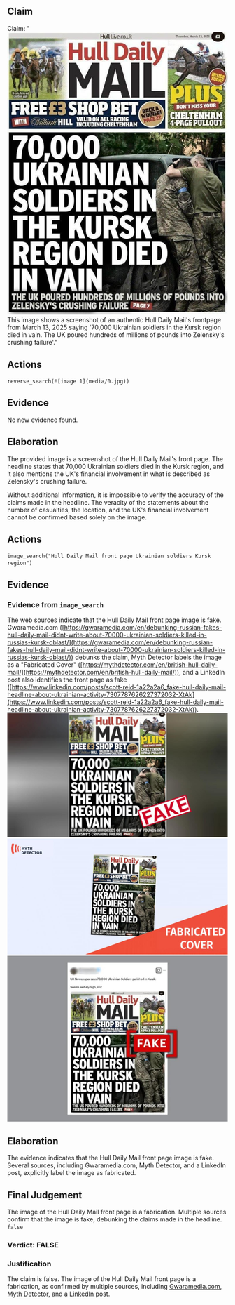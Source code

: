 ## Claim
Claim: "![image 1](media/0.jpg) This image shows a screenshot of an authentic Hull Daily Mail's frontpage from March 13, 2025 saying '70,000 Ukrainian soldiers in the Kursk region died in vain. The UK poured hundreds of millions of pounds into Zelensky's crushing failure'."

## Actions
```
reverse_search(![image 1](media/0.jpg))
```

## Evidence
No new evidence found.

## Elaboration
The provided image is a screenshot of the Hull Daily Mail's front page. The headline states that 70,000 Ukrainian soldiers died in the Kursk region, and it also mentions the UK's financial involvement in what is described as Zelensky's crushing failure.

Without additional information, it is impossible to verify the accuracy of the claims made in the headline. The veracity of the statements about the number of casualties, the location, and the UK's financial involvement cannot be confirmed based solely on the image.


## Actions
```
image_search("Hull Daily Mail front page Ukrainian soldiers Kursk region")
```

## Evidence
### Evidence from `image_search`
The web sources indicate that the Hull Daily Mail front page image is fake. Gwaramedia.com ([https://gwaramedia.com/en/debunking-russian-fakes-hull-daily-mail-didnt-write-about-70000-ukrainian-soldiers-killed-in-russias-kursk-oblast/](https://gwaramedia.com/en/debunking-russian-fakes-hull-daily-mail-didnt-write-about-70000-ukrainian-soldiers-killed-in-russias-kursk-oblast/)) debunks the claim, Myth Detector labels the image as a "Fabricated Cover" ([https://mythdetector.com/en/british-hull-daily-mail/](https://mythdetector.com/en/british-hull-daily-mail/)), and a LinkedIn post also identifies the front page as fake ([https://www.linkedin.com/posts/scott-reid-1a22a2a6_fake-hull-daily-mail-headline-about-ukrainian-activity-7307787626227372032-XtAk](https://www.linkedin.com/posts/scott-reid-1a22a2a6_fake-hull-daily-mail-headline-about-ukrainian-activity-7307787626227372032-XtAk)). ![image 7025](media/2025-08-29_23-20-1756509607-014970.jpg) ![image 7026](media/2025-08-29_23-20-1756509607-657982.jpg) ![image 7029](media/2025-08-29_23-20-1756509608-070584.jpg)


## Elaboration
The evidence indicates that the Hull Daily Mail front page image is fake. Several sources, including Gwaramedia.com, Myth Detector, and a LinkedIn post, explicitly label the image as fabricated.


## Final Judgement
The image of the Hull Daily Mail front page is a fabrication. Multiple sources confirm that the image is fake, debunking the claims made in the headline. `false`

### Verdict: FALSE

### Justification
The claim is false. The image of the Hull Daily Mail front page is a fabrication, as confirmed by multiple sources, including [Gwaramedia.com](https://gwaramedia.com/en/debunking-russian-fakes-hull-daily-mail-didnt-write-about-70000-ukrainian-soldiers-killed-in-russias-kursk-oblast/), [Myth Detector](https://mythdetector.com/en/british-hull-daily-mail/), and a [LinkedIn post](https://www.linkedin.com/posts/scott-reid-1a22a2a6_fake-hull-daily-mail-headline-about-ukrainian-activity-7307787626227372032-XtAk).
